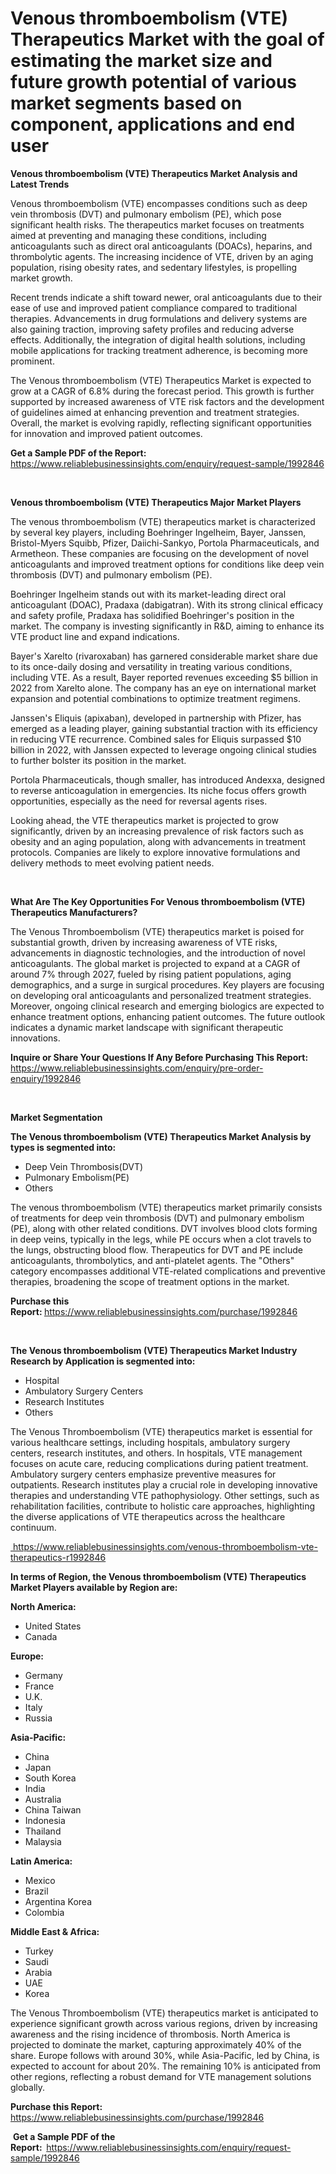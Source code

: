 <p><h1>Venous thromboembolism (VTE) Therapeutics Market with the goal of estimating the market size and future growth potential of various market segments based on component, applications and end user</h1></p><p><strong>Venous thromboembolism (VTE) Therapeutics Market Analysis and Latest Trends</strong></p>
<p><p>Venous thromboembolism (VTE) encompasses conditions such as deep vein thrombosis (DVT) and pulmonary embolism (PE), which pose significant health risks. The therapeutics market focuses on treatments aimed at preventing and managing these conditions, including anticoagulants such as direct oral anticoagulants (DOACs), heparins, and thrombolytic agents. The increasing incidence of VTE, driven by an aging population, rising obesity rates, and sedentary lifestyles, is propelling market growth.</p><p>Recent trends indicate a shift toward newer, oral anticoagulants due to their ease of use and improved patient compliance compared to traditional therapies. Advancements in drug formulations and delivery systems are also gaining traction, improving safety profiles and reducing adverse effects. Additionally, the integration of digital health solutions, including mobile applications for tracking treatment adherence, is becoming more prominent.</p><p>The Venous thromboembolism (VTE) Therapeutics Market is expected to grow at a CAGR of 6.8% during the forecast period. This growth is further supported by increased awareness of VTE risk factors and the development of guidelines aimed at enhancing prevention and treatment strategies. Overall, the market is evolving rapidly, reflecting significant opportunities for innovation and improved patient outcomes.</p></p>
<p><strong>Get a Sample PDF of the Report:&nbsp;</strong> <a href="https://www.reliablebusinessinsights.com/enquiry/request-sample/1992846?utm_campaign=3513&utm_medium=2&utm_source=Github&utm_content=ia&utm_term=13042025&utm_id=venous-thromboembolism-vte-therapeutics">https://www.reliablebusinessinsights.com/enquiry/request-sample/1992846</a></p>
<p>&nbsp;</p>
<p><strong>Venous thromboembolism (VTE) Therapeutics Major Market Players</strong></p>
<p><p>The venous thromboembolism (VTE) therapeutics market is characterized by several key players, including Boehringer Ingelheim, Bayer, Janssen, Bristol-Myers Squibb, Pfizer, Daiichi-Sankyo, Portola Pharmaceuticals, and Armetheon. These companies are focusing on the development of novel anticoagulants and improved treatment options for conditions like deep vein thrombosis (DVT) and pulmonary embolism (PE).</p><p>Boehringer Ingelheim stands out with its market-leading direct oral anticoagulant (DOAC), Pradaxa (dabigatran). With its strong clinical efficacy and safety profile, Pradaxa has solidified Boehringer's position in the market. The company is investing significantly in R&D, aiming to enhance its VTE product line and expand indications.</p><p>Bayer's Xarelto (rivaroxaban) has garnered considerable market share due to its once-daily dosing and versatility in treating various conditions, including VTE. As a result, Bayer reported revenues exceeding $5 billion in 2022 from Xarelto alone. The company has an eye on international market expansion and potential combinations to optimize treatment regimens.</p><p>Janssen's Eliquis (apixaban), developed in partnership with Pfizer, has emerged as a leading player, gaining substantial traction with its efficiency in reducing VTE recurrence. Combined sales for Eliquis surpassed $10 billion in 2022, with Janssen expected to leverage ongoing clinical studies to further bolster its position in the market.</p><p>Portola Pharmaceuticals, though smaller, has introduced Andexxa, designed to reverse anticoagulation in emergencies. Its niche focus offers growth opportunities, especially as the need for reversal agents rises. </p><p>Looking ahead, the VTE therapeutics market is projected to grow significantly, driven by an increasing prevalence of risk factors such as obesity and an aging population, along with advancements in treatment protocols. Companies are likely to explore innovative formulations and delivery methods to meet evolving patient needs.</p></p>
<p>&nbsp;</p>
<p><strong>What Are The Key Opportunities For Venous thromboembolism (VTE) Therapeutics Manufacturers?</strong></p>
<p><p>The Venous Thromboembolism (VTE) therapeutics market is poised for substantial growth, driven by increasing awareness of VTE risks, advancements in diagnostic technologies, and the introduction of novel anticoagulants. The global market is projected to expand at a CAGR of around 7% through 2027, fueled by rising patient populations, aging demographics, and a surge in surgical procedures. Key players are focusing on developing oral anticoagulants and personalized treatment strategies. Moreover, ongoing clinical research and emerging biologics are expected to enhance treatment options, enhancing patient outcomes. The future outlook indicates a dynamic market landscape with significant therapeutic innovations.</p></p>
<p><strong>Inquire or Share Your Questions If Any Before Purchasing This Report:</strong> <a href="https://www.reliablebusinessinsights.com/enquiry/pre-order-enquiry/1992846?utm_campaign=3513&utm_medium=2&utm_source=Github&utm_content=ia&utm_term=13042025&utm_id=venous-thromboembolism-vte-therapeutics">https://www.reliablebusinessinsights.com/enquiry/pre-order-enquiry/1992846</a></p>
<p>&nbsp;</p>
<p><strong>Market Segmentation</strong></p>
<p><strong>The Venous thromboembolism (VTE) Therapeutics Market Analysis by types is segmented into:</strong></p>
<p><ul><li>Deep Vein Thrombosis(DVT)</li><li>Pulmonary Embolism(PE)</li><li>Others</li></ul></p>
<p><p>The venous thromboembolism (VTE) therapeutics market primarily consists of treatments for deep vein thrombosis (DVT) and pulmonary embolism (PE), along with other related conditions. DVT involves blood clots forming in deep veins, typically in the legs, while PE occurs when a clot travels to the lungs, obstructing blood flow. Therapeutics for DVT and PE include anticoagulants, thrombolytics, and anti-platelet agents. The "Others" category encompasses additional VTE-related complications and preventive therapies, broadening the scope of treatment options in the market.</p></p>
<p><strong>Purchase this Report:&nbsp;</strong><a href="https://www.reliablebusinessinsights.com/purchase/1992846?utm_campaign=3513&utm_medium=2&utm_source=Github&utm_content=ia&utm_term=13042025&utm_id=venous-thromboembolism-vte-therapeutics">https://www.reliablebusinessinsights.com/purchase/1992846</a></p>
<p>&nbsp;</p>
<p><strong>The Venous thromboembolism (VTE) Therapeutics Market Industry Research by Application is segmented into:</strong></p>
<p><ul><li>Hospital</li><li>Ambulatory Surgery Centers</li><li>Research Institutes</li><li>Others</li></ul></p>
<p><p>The Venous Thromboembolism (VTE) therapeutics market is essential for various healthcare settings, including hospitals, ambulatory surgery centers, research institutes, and others. In hospitals, VTE management focuses on acute care, reducing complications during patient treatment. Ambulatory surgery centers emphasize preventive measures for outpatients. Research institutes play a crucial role in developing innovative therapies and understanding VTE pathophysiology. Other settings, such as rehabilitation facilities, contribute to holistic care approaches, highlighting the diverse applications of VTE therapeutics across the healthcare continuum.</p></p>
<p><a href="https://www.reliablebusinessinsights.com/venous-thromboembolism-vte-therapeutics-r1992846?utm_campaign=3513&utm_medium=2&utm_source=Github&utm_content=ia&utm_term=13042025&utm_id=venous-thromboembolism-vte-therapeutics">&nbsp;https://www.reliablebusinessinsights.com/venous-thromboembolism-vte-therapeutics-r1992846</a></p>
<p><strong>In terms of Region, the Venous thromboembolism (VTE) Therapeutics Market Players available by Region are:</strong></p>
<p>
    <p> <strong> North America: </strong>
        <ul>
            <li>United States</li>
            <li>Canada</li>
        </ul>
        </p> 
    <p> <strong> Europe: </strong>
        <ul>
            <li>Germany</li>
            <li>France</li>
            <li>U.K.</li>
            <li>Italy</li>
            <li>Russia</li>
        </ul>
        </p> 
    <p> <strong> Asia-Pacific: </strong>
        <ul>
            <li>China</li>
            <li>Japan</li>
            <li>South Korea</li>
            <li>India</li>
            <li>Australia</li>
            <li>China Taiwan</li>
            <li>Indonesia</li>
            <li>Thailand</li>
            <li>Malaysia</li>
        </ul>
        </p> 
    <p> <strong> Latin America: </strong>
        <ul>
            <li>Mexico</li>
            <li>Brazil</li>
            <li>Argentina Korea</li>
            <li>Colombia</li>
        </ul>
        </p> 
    <p> <strong> Middle East & Africa: </strong>
        <ul>
            <li>Turkey</li>
            <li>Saudi</li>
            <li>Arabia</li>
            <li>UAE</li>
            <li>Korea</li>
        </ul>
    </p>
    </p>
<p><p>The Venous Thromboembolism (VTE) therapeutics market is anticipated to experience significant growth across various regions, driven by increasing awareness and the rising incidence of thrombosis. North America is projected to dominate the market, capturing approximately 40% of the share. Europe follows with around 30%, while Asia-Pacific, led by China, is expected to account for about 20%. The remaining 10% is anticipated from other regions, reflecting a robust demand for VTE management solutions globally.</p></p>
<p><strong>Purchase this Report: </strong><a href="https://www.reliablebusinessinsights.com/purchase/1992846?utm_campaign=3513&utm_medium=2&utm_source=Github&utm_content=ia&utm_term=13042025&utm_id=venous-thromboembolism-vte-therapeutics">https://www.reliablebusinessinsights.com/purchase/1992846</a></p>
<p>&nbsp;<strong>Get a Sample PDF of the Report:&nbsp;&nbsp;</strong><a href="https://www.reliablebusinessinsights.com/enquiry/request-sample/1992846?utm_campaign=3513&utm_medium=2&utm_source=Github&utm_content=ia&utm_term=13042025&utm_id=venous-thromboembolism-vte-therapeutics">https://www.reliablebusinessinsights.com/enquiry/request-sample/1992846</a></p>
<p><strong></strong></p>
<p><p></p><p></p><p></p></p>
